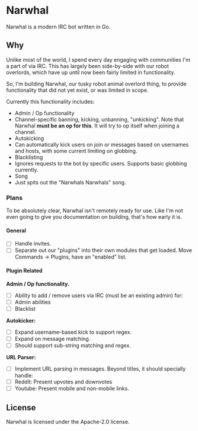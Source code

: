 # Narwhal

Narwhal is a modern IRC bot written in Go.

## Why

Unlike most of the world, I spend every day engaging with communities I'm a part of via IRC. This has largely been side-by-side with our robot overlords, which have up until now been fairly limited in functionality.

So, I'm building Narwhal, our tusky robot animal overlord thing, to provide functionality that did not yet exist, or was limited in scope. 

Currently this functionality includes:

- Admin / Op functionality
 - Channel-specific banning, kicking, unbanning, "unkicking". Note that Narwhal **must be an op for this**. It will try to op itself when joining a channel.
- Autokicking
 - Can automatically kick users on join or messages based on usernames and hosts, with some current limiting on globbing.
- Blacklisting
 - Ignores requests to the bot by specific users. Supports basic globbing currently.
- Song
 - Just spits out the "Narwhals Narwhals" song.

### Plans

To be absolutely clear, Narwhal isn't remotely ready for use. Like I'm not even going to give you documentation on building, that's how early it is.

#### General

- [ ] Handle invites.
- [ ] Separate out our "plugins" into their own modules that get loaded. Move Commands -> Plugins, have an "enabled" list.

#### Plugin Related

**Admin / Op functionality.**

- [ ] Ability to add / remove users via IRC (must be an existing admin) for:
 - [ ] Admin abilities
 - [ ] Blacklist

**Autokicker:**

- [ ] Expand username-based kick to support regex.
- [ ] Expand on message matching.
 - [ ] Should support sub-string matching and regex.

**URL Parser:**

- [ ] Implement URL parsing in messages. Beyond titles, it should specially handle:
 - [ ] Reddit: Present upvotes and downvotes
 - [ ] Youtube: Present mobile and non-mobile links.

## License

Narwhal is licensed under the Apache-2.0 license.